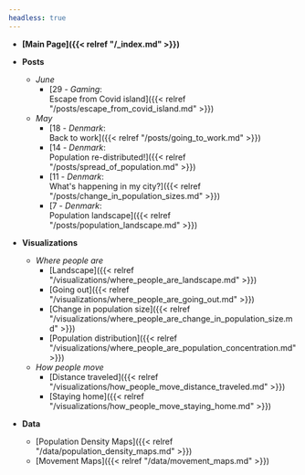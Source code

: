 ```yaml
---
headless: true
---
```


- **[Main Page]({{< relref "/_index.md" >}})**
- **Posts**

    - *June*
        - [29 - *Gaming*:  
        Escape from Covid island]({{< relref "/posts/escape_from_covid_island.md" >}})
    - *May*
    	- [18 - *Denmark*:   
        Back to work]({{< relref "/posts/going_to_work.md" >}})
    	- [14 - *Denmark*:   
        Population re-distributed!]({{< relref "/posts/spread_of_population.md" >}})
    	- [11 - *Denmark*:    
        What's happening in my city?]({{< relref "/posts/change_in_population_sizes.md" >}})
    	- [7 - *Denmark*:    
        Population landscape]({{< relref "/posts/population_landscape.md" >}})
- **Visualizations**
	- *Where people are*
		- [Landscape]({{< relref "/visualizations/where_people_are_landscape.md" >}})
		- [Going out]({{< relref "/visualizations/where_people_are_going_out.md" >}})
		- [Change in population size]({{< relref "/visualizations/where_people_are_change_in_population_size.md" >}})
		- [Population distribution]({{< relref "/visualizations/where_people_are_population_concentration.md" >}})
	- *How people move*
		- [Distance traveled]({{< relref "/visualizations/how_people_move_distance_traveled.md" >}})
		- [Staying home]({{< relref "/visualizations/how_people_move_staying_home.md" >}})
		<!-- - [Movements between municipalities]({{< relref "/visualizations/how_people_move_movements_between_municipalities.md" >}}) -->
- **Data**
	- [Population Density Maps]({{< relref "/data/population_density_maps.md" >}})
	- [Movement Maps]({{< relref "/data/movement_maps.md" >}})
<br />

